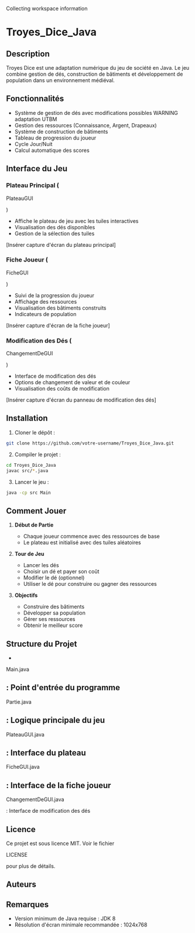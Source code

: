 Collecting workspace information

# Troyes_Dice_Java

## Description
Troyes Dice est une adaptation numérique du jeu de société en Java. Le jeu combine gestion de dés, construction de bâtiments et développement de population dans un environnement médiéval.

## Fonctionnalités

- Système de gestion de dés avec modifications possibles
WARNING adaptation UTBM
- Gestion des ressources (Connaissance, Argent, Drapeaux)
- Système de construction de bâtiments
- Tableau de progression du joueur
- Cycle Jour/Nuit
- Calcul automatique des scores

## Interface du Jeu

### Plateau Principal (

PlateauGUI

)
- Affiche le plateau de jeu avec les tuiles interactives
- Visualisation des dés disponibles
- Gestion de la sélection des tuiles

[Insérer capture d'écran du plateau principal]

### Fiche Joueur (

FicheGUI

)
- Suivi de la progression du joueur
- Affichage des ressources
- Visualisation des bâtiments construits
- Indicateurs de population

[Insérer capture d'écran de la fiche joueur]

### Modification des Dés (

ChangementDeGUI

)
- Interface de modification des dés
- Options de changement de valeur et de couleur
- Visualisation des coûts de modification

[Insérer capture d'écran du panneau de modification des dés]

## Installation

1. Cloner le dépôt :
```bash
git clone https://github.com/votre-username/Troyes_Dice_Java.git
```

2. Compiler le projet :
```bash
cd Troyes_Dice_Java
javac src/*.java
```

3. Lancer le jeu :
```bash
java -cp src Main
```

## Comment Jouer

1. **Début de Partie**
   - Chaque joueur commence avec des ressources de base
   - Le plateau est initialisé avec des tuiles aléatoires

2. **Tour de Jeu**
   - Lancer les dés
   - Choisir un dé et payer son coût
   - Modifier le dé (optionnel)
   - Utiliser le dé pour construire ou gagner des ressources

3. **Objectifs**
   - Construire des bâtiments
   - Développer sa population
   - Gérer ses ressources
   - Obtenir le meilleur score

## Structure du Projet

- 

Main.java

 : Point d'entrée du programme
- 

Partie.java

 : Logique principale du jeu
- 

PlateauGUI.java

 : Interface du plateau
- 

FicheGUI.java

 : Interface de la fiche joueur
- 

ChangementDeGUI.java

 : Interface de modification des dés

## Licence

Ce projet est sous licence MIT. Voir le fichier 

LICENSE

 pour plus de détails.

## Auteurs



## Remarques

- Version minimum de Java requise : JDK 8
- Résolution d'écran minimale recommandée : 1024x768